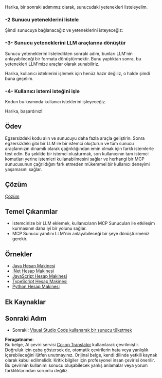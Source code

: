 <!--
CO_OP_TRANSLATOR_METADATA:
{
  "original_hash": "904b689eda5a68cbafe656d53f9787c7",
  "translation_date": "2025-06-17T18:49:03+00:00",
  "source_file": "03-GettingStarted/03-llm-client/README.md",
  "language_code": "tr"
}
-->
Harika, bir sonraki adımımız olarak, sunucudaki yetenekleri listeleyelim.

### -2 Sunucu yeteneklerini listele

Şimdi sunucuya bağlanacağız ve yeteneklerini isteyeceğiz:

### -3- Sunucu yeteneklerini LLM araçlarına dönüştür

Sunucu yeteneklerini listeledikten sonraki adım, bunları LLM'nin anlayabileceği bir formata dönüştürmektir. Bunu yaptıktan sonra, bu yetenekleri LLM'mize araçlar olarak sunabiliriz.

Harika, kullanıcı isteklerini işlemek için henüz hazır değiliz, o halde şimdi buna geçelim.

### -4- Kullanıcı istemi isteğini işle

Kodun bu kısmında kullanıcı isteklerini işleyeceğiz.

Harika, başardınız!

## Ödev

Egzersizdeki kodu alın ve sunucuyu daha fazla araçla geliştirin. Sonra egzersizdeki gibi bir LLM ile bir istemci oluşturun ve tüm sunucu araçlarınızın dinamik olarak çağrıldığından emin olmak için farklı istemlerle test edin. Bu şekilde bir istemci oluşturmak, son kullanıcının tam istemci komutları yerine istemleri kullanabilmesini sağlar ve herhangi bir MCP sunucusunun çağrıldığını fark etmeden mükemmel bir kullanıcı deneyimi yaşamasını sağlar.

## Çözüm

[Çözüm](/03-GettingStarted/03-llm-client/solution/README.md)

## Temel Çıkarımlar

- İstemcinize bir LLM eklemek, kullanıcıların MCP Sunucuları ile etkileşim kurmasının daha iyi bir yolunu sağlar.
- MCP Sunucu yanıtını LLM'nin anlayabileceği bir şeye dönüştürmeniz gerekir.

## Örnekler

- [Java Hesap Makinesi](../samples/java/calculator/README.md)
- [.Net Hesap Makinesi](../../../../03-GettingStarted/samples/csharp)
- [JavaScript Hesap Makinesi](../samples/javascript/README.md)
- [TypeScript Hesap Makinesi](../samples/typescript/README.md)
- [Python Hesap Makinesi](../../../../03-GettingStarted/samples/python)

## Ek Kaynaklar

## Sonraki Adım

- Sonraki: [Visual Studio Code kullanarak bir sunucu tüketmek](/03-GettingStarted/04-vscode/README.md)

**Feragatname**:  
Bu belge, AI çeviri servisi [Co-op Translator](https://github.com/Azure/co-op-translator) kullanılarak çevrilmiştir. Doğruluk için çaba göstersek de, otomatik çevirilerin hata veya yanlışlık içerebileceğini lütfen unutmayınız. Orijinal belge, kendi dilinde yetkili kaynak olarak kabul edilmelidir. Kritik bilgiler için profesyonel insan çevirisi önerilir. Bu çevirinin kullanımı sonucu oluşabilecek yanlış anlamalar veya yorum farklılıklarından sorumlu değiliz.